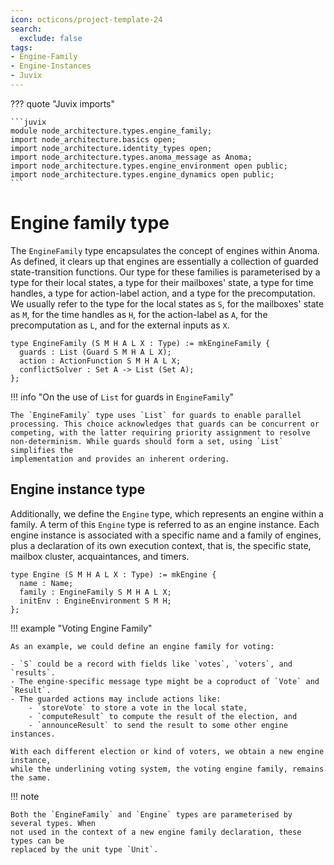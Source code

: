 ```yaml
---
icon: octicons/project-template-24
search:
  exclude: false
tags:
- Engine-Family
- Engine-Instances
- Juvix
---
```


??? quote "Juvix imports"

    ```juvix
    module node_architecture.types.engine_family;
    import node_architecture.basics open;
    import node_architecture.identity_types open;
    import node_architecture.types.anoma_message as Anoma;
    import node_architecture.types.engine_environment open public;
    import node_architecture.types.engine_dynamics open public;
    ```

# Engine family type

The `EngineFamily` type encapsulates the concept of engines within Anoma. As
defined, it clears up that engines are essentially a collection of guarded
state-transition functions. Our type for these families is parameterised by a
type for their local states, a type for their mailboxes' state, a type for time
handles, a type for action-label action, and a type for the precomputation.
We usually refer to the type for the local states as `S`, for the mailboxes' state
as `M`, for the time handles as `H`, for the action-label as `A`, for the precomputation
as `L`, and for the external inputs as `X`.

```juvix
type EngineFamily (S M H A L X : Type) := mkEngineFamily {
  guards : List (Guard S M H A L X);
  action : ActionFunction S M H A L X;
  conflictSolver : Set A -> List (Set A);
};
```

!!! info "On the use of `List` for guards in `EngineFamily`"

    The `EngineFamily` type uses `List` for guards to enable parallel
    processing. This choice acknowledges that guards can be concurrent or
    competing, with the latter requiring priority assignment to resolve
    non-determinism. While guards should form a set, using `List` simplifies the
    implementation and provides an inherent ordering.

## Engine instance type

Additionally, we define the `Engine` type, which represents an engine within a family.
A term of this `Engine` type is referred to as an engine instance. Each engine instance
is associated with a specific name and a family of engines, plus a declaration of its own
execution context, that is, the specific state, mailbox cluster, acquaintances, and timers.

```juvix
type Engine (S M H A L X : Type) := mkEngine {
  name : Name;
  family : EngineFamily S M H A L X;
  initEnv : EngineEnvironment S M H;
};
```

!!! example "Voting Engine Family"

    As an example, we could define an engine family for voting:

    - `S` could be a record with fields like `votes`, `voters`, and `results`.
    - The engine-specific message type might be a coproduct of `Vote` and `Result`.
    - The guarded actions may include actions like:
        - `storeVote` to store a vote in the local state,
        - `computeResult` to compute the result of the election, and
        - `announceResult` to send the result to some other engine instances.

    With each different election or kind of voters, we obtain a new engine instance,
    while the underlining voting system, the voting engine family, remains the same.

!!! note

    Both the `EngineFamily` and `Engine` types are parameterised by several types. When
    not used in the context of a new engine family declaration, these types can be
    replaced by the unit type `Unit`.
